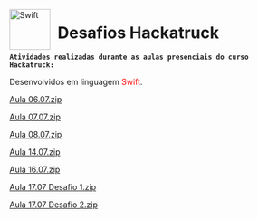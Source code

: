 <img 
    align="left"
    alt="Swift"
    title="Swift"
    width="72px"
    style="padding-right: 10px;"
    src="https://cdn.jsdelivr.net/gh/devicons/devicon@latest/icons/swift/swift-original.svg" 
/>
# Desafios Hackatruck

**`Atividades realizadas durante as aulas presenciais do curso Hackatruck:`**

Desenvolvidos em linguagem <font color="red">Swift</font>.

[Aula 06.07.zip](https://github.com/user-attachments/files/21305357/Aula.06.07.zip)

[Aula 07.07.zip](https://github.com/user-attachments/files/21305335/Aula.07.07.zip)

[Aula 08.07.zip](https://github.com/user-attachments/files/21305337/Aula.08.07.zip)

[Aula 14.07.zip](https://github.com/user-attachments/files/21305338/Aula.14.07.zip)

[Aula 16.07.zip](https://github.com/user-attachments/files/21305339/Aula.16.07.zip)

[Aula 17.07 Desafio 1.zip](https://github.com/user-attachments/files/21307369/Aula.17.07.Desafio.1.zip)

[Aula 17.07 Desafio 2.zip](https://github.com/user-attachments/files/21307368/Aula.17.07.Desafio.2.zip)


